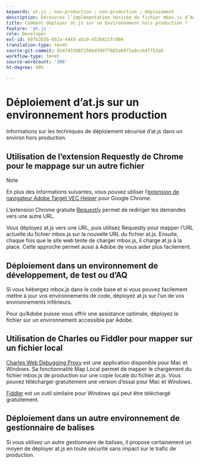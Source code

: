 ```yaml
---
keywords: at.js ; non-production ; non-production ; déploiement
description: Découvrez l’implémentation héritée du fichier mbox.js d’Adobe Target. Migration vers le Adobe Experience Platform Web SDK (AEP Web SDK) ou vers la dernière version d’at.js.
title: Comment déployer at.js sur un Environnement hors production ?
feature: 'at.js '
role: Developer
exl-id: 607b2b5b-bb2a-4443-abc0-452b421fc009
translation-type: tm+mt
source-git-commit: 824743300725bbd39077882a0971a9ccb4f753ab
workflow-type: tm+mt
source-wordcount: '306'
ht-degree: 80%

---
```


# Déploiement d’at.js sur un environnement hors production

Informations sur les techniques de déploiement sécurisé d’at.js dans un environ hors production.

## Utilisation de l’extension Requestly de Chrome pour le mappage sur un autre fichier

>[!NOTE]
>
>En plus des informations suivantes, vous pouvez utiliser l’[extension de navigateur Adobe Target VEC Helper](/help/c-experiences/c-visual-experience-composer/r-troubleshoot-composer/vec-helper-browser-extension.md) pour Google Chrome.

L’extension Chrome gratuite [Requestly](https://chrome.google.com/webstore/detail/requestly/mdnleldcmiljblolnjhpnblkcekpdkpa?hl=en) permet de rediriger les demandes vers une autre URL.

Vous déployez at.js vers une URL, puis utilisez Requestly pour mapper l’URL actuelle du fichier mbox.js sur la nouvelle URL du fichier at.js. Ensuite, chaque fois que le site web tente de charger mbox.js, il charge at.js à la place. Cette approche permet aussi à Adobe de vous aider plus facilement.

## Déploiement dans un environnement de développement, de test ou d’AQ

Si vous hébergez mbox.js dans le code base et si vous pouvez facilement mettre à jour vos environnements de code, déployez at.js sur l’un de vos environnements inférieurs.

Pour qu’Adobe puisse vous offrir une assistance optimale, déployez le fichier sur un environnement accessible par Adobe.

## Utilisation de Charles ou Fiddler pour mapper sur un fichier local

[Charles Web Debugging Proxy](https://www.charlesproxy.com/) est une application disponible pour Mac et Windows. Sa fonctionnalité Map Local permet de mapper le chargement du fichier mbox.js de production sur une copie locale du fichier at.js. Vous pouvez télécharger gratuitement une version d’essai pour Mac et Windows.

[Fiddler](https://www.telerik.com/fiddler) est un outil similaire pour Windows qui peut être téléchargé gratuitement.

## Déploiement dans un autre environnement de gestionnaire de balises

Si vous utilisez un autre gestionnaire de balises, il propose certainement un moyen de déployer at.js en toute sécurité sans impact sur le trafic de production.
